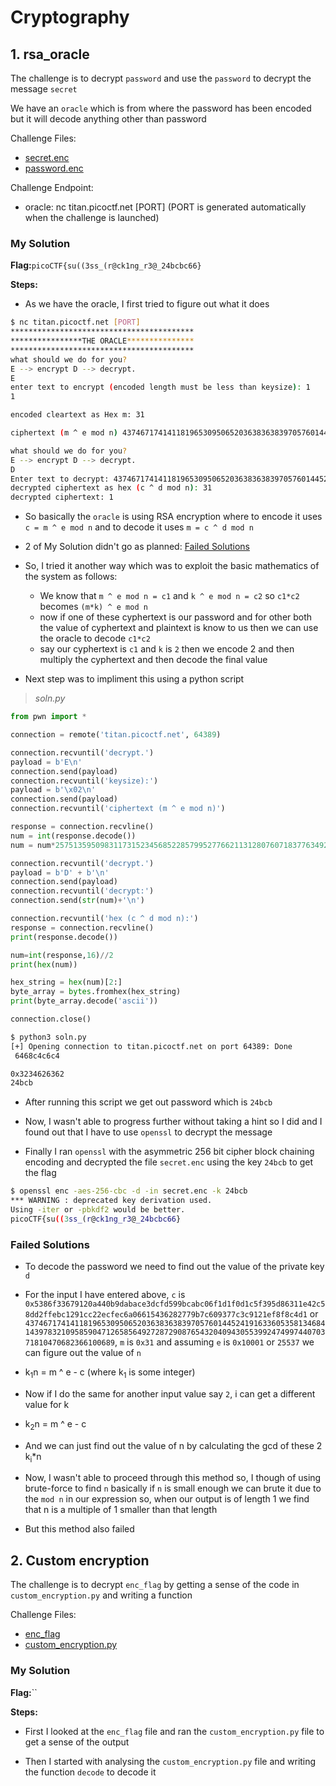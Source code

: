 # Cryptography

## 1. rsa_oracle

The challenge is to decrypt `password` and use the `password` to decrypt the message `secret` 

We have an `oracle` which is from where the password has been encoded but it will decode anything other than password

Challenge Files:
- [secret.enc](./rsa-oracle/secret.enc)
- [password.enc](./rsa-oracle/password.enc)

Challenge Endpoint:
- oracle: nc titan.picoctf.net [PORT] (PORT is generated automatically when the challenge is launched)

### My Solution

**Flag:**`picoCTF{su((3ss_(r@ck1ng_r3@_24bcbc66}`

**Steps:**

- As we have the oracle, I first tried to figure out what it does

```bash
$ nc titan.picoctf.net [PORT]
*****************************************
****************THE ORACLE***************
*****************************************
what should we do for you?
E --> encrypt D --> decrypt.
E
enter text to encrypt (encoded length must be less than keysize): 1
1

encoded cleartext as Hex m: 31

ciphertext (m ^ e mod n) 4374671741411819653095065203638363839705760144524191633605358134684143978321095859047126585649272872908765432040943055399247499744070371810470682366100689

what should we do for you?
E --> encrypt D --> decrypt.
D
Enter text to decrypt: 4374671741411819653095065203638363839705760144524191633605358134684143978321095859047126585649272872908765432040943055399247499744070371810470682366100689
decrypted ciphertext as hex (c ^ d mod n): 31
decrypted ciphertext: 1
```

- So basically the `oracle` is using RSA encryption where to encode it uses `c = m ^ e mod n` and to decode it uses `m = c ^ d mod n`

- 2 of My Solution didn't go as planned: [Failed Solutions](#failed-solutions)

- So, I tried it another way which was to exploit the basic mathematics of the system as follows:
    - We know that `m ^ e mod n = c1` and `k ^ e mod n = c2` so `c1*c2` becomes `(m*k) ^ e mod n`
    - now if one of these cyphertext is our password and for other both the value of cyphertext and plaintext is know to us then we can use the oracle to decode `c1*c2`
    - say our cyphertext is `c1` and `k` is `2` then we encode 2 and then multiply the cyphertext and then decode the final value

- Next step was to impliment this using a python script

> _soln.py_
```python
from pwn import *

connection = remote('titan.picoctf.net', 64389)

connection.recvuntil('decrypt.')
payload = b'E\n'
connection.send(payload)
connection.recvuntil('keysize):')
payload = b'\x02\n'
connection.send(payload)
connection.recvuntil('ciphertext (m ^ e mod n)')

response = connection.recvline()
num = int(response.decode())
num = num*2575135950983117315234568522857995277662113128076071837763492069763989760018604733813265929772245292223046288098298720343542517375538185662305577375746934

connection.recvuntil('decrypt.')
payload = b'D' + b'\n'
connection.send(payload)
connection.recvuntil('decrypt:')
connection.send(str(num)+'\n')

connection.recvuntil('hex (c ^ d mod n):')
response = connection.recvline()
print(response.decode())

num=int(response,16)//2
print(hex(num))

hex_string = hex(num)[2:]
byte_array = bytes.fromhex(hex_string)
print(byte_array.decode('ascii'))

connection.close()
```

```bash
$ python3 soln.py
[+] Opening connection to titan.picoctf.net on port 64389: Done
 6468c4c6c4

0x3234626362
24bcb
```

- After running this script we get out password which is `24bcb`

- Now, I wasn't able to progress further without taking a hint so I did and I found out that I have to use `openssl` to decrypt the message 

- Finally I ran `openssl` with the asymmetric 256 bit cipher block chaining encoding and decrypted the file `secret.enc` using the key `24bcb` to get the flag

```bash
$ openssl enc -aes-256-cbc -d -in secret.enc -k 24bcb
*** WARNING : deprecated key derivation used.
Using -iter or -pbkdf2 would be better.
picoCTF{su((3ss_(r@ck1ng_r3@_24bcbc66}
```

### Failed Solutions

- To decode the password we need to find out the value of the private key `d`

- For the input I have entered above, `c` is `0x5386f33679120a440b9dabace3dcfd599bcabc06f1d1f0d1c5f395d86311e42c58dd2ffebc1291cc22ecfec6a06615436282779b7c609377c3c9121ef8f8c4d1` or `4374671741411819653095065203638363839705760144524191633605358134684143978321095859047126585649272872908765432040943055399247499744070371810470682366100689`, `m` is `0x31` and assuming `e` is `0x10001` or `25537` we can figure out the value of `n`

- k<sub>1</sub>n = m ^ e - c (where k<sub>1</sub> is some integer)

- Now if I do the same for another input value say `2`, i can get a different value for k

- k<sub>2</sub>n = m ^ e - c

- And we can just find out the value of n by calculating the gcd of these 2 k<sub>i</sub>*n

- Now, I wasn't able to proceed through this method so, I though of using brute-force to find `n` basically if `n` is small enough we can brute it due to the `mod n` in our expression so, when our output is of length 1 we find that n is a multiple of 1 smaller than that length 

- But this method also failed

## 2. Custom encryption

The challenge is to decrypt `enc_flag` by getting a sense of the code in `custom_encryption.py` and writing a function

Challenge Files:
- [enc_flag](./customenc/enc_flag)
- [custom_encryption.py](./customenc/custom_encryption.py)

### My Solution

**Flag:**``

**Steps:**

- First I looked at the `enc_flag` file and ran the `custom_encryption.py` file to get a sense of the output

- Then I started with analysing the `custom_encryption.py` file and writing the function `decode` to decode it


